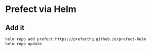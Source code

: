 # Prefect via Helm

## Add it

```sh
helm repo add prefect https://prefecthq.github.io/prefect-helm
helm repo update
```
